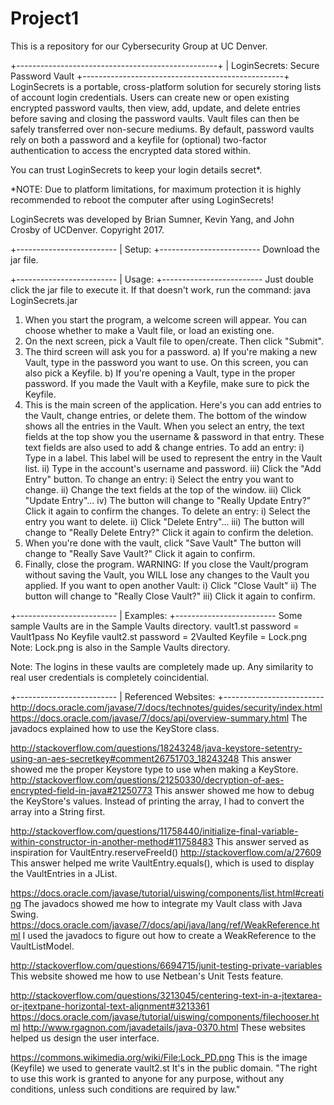 # Project1

This is a repository for our Cybersecurity Group at UC Denver.

+--------------------------------------------------+
| LoginSecrets: Secure Password Vault
+--------------------------------------------------+
LoginSecrets is a portable, cross-platform solution for securely storing lists of account login credentials.  Users can create new or open existing encrypted password vaults, then view, add, update, and delete entries before saving and closing the password vaults.  Vault files can then be safely transferred over non-secure mediums.
By default, password vaults rely on both a password and a keyfile for (optional) two-factor authentication to access the encrypted data stored within.

You can trust LoginSecrets to keep your login details secret*.

*NOTE:  Due to platform limitations, for maximum protection it is highly recommended to reboot the computer after using LoginSecrets!

LoginSecrets was developed by Brian Sumner, Kevin Yang, and John Crosby of UCDenver.  Copyright 2017.

+-------------------------
| Setup:
+-------------------------
Download the jar file.

+-------------------------
| Usage:
+-------------------------
Just double click the jar file to execute it.
If that doesn't work, run the command:
	java LoginSecrets.jar

1. When you start the program, a welcome screen will appear.
	You can choose whether to make a Vault file, or load an existing one.
2. On the next screen, pick a Vault file to open/create.
	Then click "Submit".
3. The third screen will ask you for a password.
	a) If you're making a new Vault, type in the password you want to use.
		On this screen, you can also pick a Keyfile.
	b) If you're opening a Vault, type in the proper password.
		If you made the Vault with a Keyfile, make sure to pick the Keyfile.
4. This is the main screen of the application.
	Here's you can add entries to the Vault, change entries, or delete them.
		The bottom of the window shows all the entries in the Vault.
		When you select an entry, the text fields at the top show you the username & password in that entry.
			These text fields are also used to add & change entries.
	To add an entry:
		i) Type in a label. This label will be used to represent the entry in the Vault list.
		ii) Type in the account's username and password.
		iii) Click the "Add Entry" button.
	To change an entry:
		i) Select the entry you want to change.
		ii) Change the text fields at the top of the window.
		iii) Click "Update Entry"...
		iv) The button will change to "Really Update Entry?"
			Click it again to confirm the changes.
	To delete an entry:
		i) Select the entry you want to delete.
		ii) Click "Delete Entry"...
		iii) The button will change to "Really Delete Entry?"
			Click it again to confirm the deletion.
5. When you're done with the vault, click "Save Vault"
	The button will change to "Really Save Vault?"
	Click it again to confirm.
6. Finally, close the program.
	WARNING: If you close the Vault/program without saving the Vault, you WILL lose any changes to the Vault you applied.
	If you want to open another Vault:
		i) Click "Close Vault"
		ii) The button will change to "Really Close Vault?"
		iii) Click it again to confirm.


+-------------------------
| Examples:
+-------------------------
Some sample Vaults are in the Sample Vaults directory.
	vault1.st
		password = Vault1pass
		No Keyfile
	vault2.st
		password = 2Vaulted
		Keyfile = Lock.png
			Note: Lock.png is also in the Sample Vaults directory.

Note: The logins in these vaults are completely made up.
	Any similarity to real user credentials is completely coincidential.


+-------------------------
| Referenced Websites:
+-------------------------
http://docs.oracle.com/javase/7/docs/technotes/guides/security/index.html
https://docs.oracle.com/javase/7/docs/api/overview-summary.html
	The javadocs explained how to use the KeyStore class.

http://stackoverflow.com/questions/18243248/java-keystore-setentry-using-an-aes-secretkey#comment26751703_18243248
	This answer showed me the proper Keystore type to use when making a KeyStore.
http://stackoverflow.com/questions/21250330/decryption-of-aes-encrypted-field-in-java#21250773
	This answer showed me how to debug the KeyStore's values.
	Instead of printing the array, I had to convert the array into a String first.

http://stackoverflow.com/questions/11758440/initialize-final-variable-within-constructor-in-another-method#11758483
	This answer served as inspiration for VaultEntry.reserveFreeId()
http://stackoverflow.com/a/27609
	This answer helped me write VaultEntry.equals(), which is used to display the VaultEntries in a JList.

https://docs.oracle.com/javase/tutorial/uiswing/components/list.html#creating
	The javadocs showed me how to integrate my Vault class with Java Swing.
https://docs.oracle.com/javase/7/docs/api/java/lang/ref/WeakReference.html
	I used the javadocs to figure out how to create a WeakReference to the VaultListModel.

http://stackoverflow.com/questions/6694715/junit-testing-private-variables
	This website showed me how to use Netbean's Unit Tests feature.

http://stackoverflow.com/questions/3213045/centering-text-in-a-jtextarea-or-jtextpane-horizontal-text-alignment#3213361
https://docs.oracle.com/javase/tutorial/uiswing/components/filechooser.html
http://www.rgagnon.com/javadetails/java-0370.html
	These websites helped us design the user interface.

https://commons.wikimedia.org/wiki/File:Lock_PD.png
	This is the image (Keyfile) we used to generate vault2.st
	It's in the public domain. "The right to use this work is granted to anyone for any purpose, without any conditions, unless such conditions are required by law."
